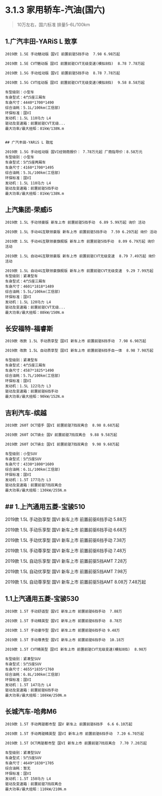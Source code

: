 # 3.1.3 家用轿车-汽油(国六)

>10万左右，国六标准 排量5-6L/100km

## 1.广汽丰田-YARiS L 致享

```
2019款 1.5E 手动魅动版 国VI 前置前驱5挡手动  7.98 6.98万起 

2019款 1.5E CVT魅动版 国VI 前置前驱CVT无级变速(模拟8挡)  8.78 7.78万起

2019款 1.5G 手动炫动版 国VI 前置前驱5挡手动  8.78 7.78万起

2019款 1.5G CVT炫动版 国VI 前置前驱CVT无级变速(模拟8挡)  9.58 8.58万起 

车型级别：小型车
车身型式：4门5座三厢车
车身尺寸：4440*1700*1490
综合油耗：5.1L/100km(工信部)
环保标准：国VI
发动机：1.5L 110马力 L4
驱动及变速箱：前置前驱CVT无级...
最大功率/最大扭矩：81kW/138N.m


## 广汽丰田-YARiS L 致炫

2019款 1.5G 手动炫动版 国VI经销商报价： 7.78万元起 厂商指导价：8.58万元
车型级别：小型车
车身型式：5门5座两厢车
车身尺寸：4160*1700*1495
综合油耗：5.3L/100km(工信部)
环保标准：国VI
发动机：1.5L 110马力 L4
驱动及变速箱：前置前驱5挡手动
最大功率/最大扭矩：81kW/138N.m
```

## 上汽集团-荣威i5

```
2019款 1.5L 手动领豪版 新车上市 前置前驱5挡手动  6.89 5.99万起 询价 活动

2019款 1.5L 手动4G互联领豪版 新车上市 前置前驱5挡手动  7.59 6.29万起 询价 活动

2019款 1.5L 手动4G互联领豪旗舰版 新车上市 前置前驱5挡手动  8.09 6.79万起 询价 活动

2019款 1.5L 自动4G互联领豪版 新车上市 前置前驱CVT无级变速  8.79 7.49万起 询价 活动

2019款 1.5L 自动4G互联领豪旗舰版 新车上市 前置前驱CVT无级变速  9.29 7.99万起
车型级别：紧凑型车
车身型式：4门5座三厢车
车身尺寸：4601*1818*1489
综合油耗：5.5L/100km(工信部)
环保标准：国VI
发动机：1.5L 120马力 L4
驱动及变速箱：前置前驱CVT无级...
最大功率/最大扭矩：88kW/150N.m
```


## 长安福特-福睿斯

```
2019款 改款 1.5L 手动质享型 国VI 新车上市 前置前驱6挡手动  7.98 6.98万起

2019款 改款 1.5L 自动质享型 国VI 新车上市 前置前驱6挡手自一体  8.98 7.98万起 

车型级别：紧凑型车
车身型式：4门5座三厢车
车身尺寸：4587*1825*1490
综合油耗：5.7L/100km(工信部)
环保标准：国VI
发动机：1.5L 122马力 L3
驱动及变速箱：前置前驱6挡手动
最大功率/最大扭矩：90kW/152N.m
```


## 吉利汽车-缤越

```
2019款 260T DCT猎手 国VI 前置前驱7挡双离合  8.98 8.68万起 

2019款 260T DCT骑士 国V 前置前驱7挡双离合  9.88 9.58万起

2019款 260T DCT骑士 国VI 前置前驱7挡双离合  9.98 9.68万起 

车型级别：小型SUV
车身型式：5门5座SUV
车身尺寸：4330*1800*1609
综合油耗：6.1L/100km(工信部)
环保标准：国VI
发动机：1.5T 177马力 L3
驱动及变速箱：前置前驱7挡双离合
最大功率/最大扭矩：130kW/255N.m
```

## ## 1.上汽通用五菱-宝骏510

2019款 1.5L 手动劲享型 国VI 新车上市 前置前驱6挡手动  5.88万

2019款 1.5L 手动乐享型 国VI 新车上市 前置前驱6挡手动  6.68万

2019款 1.5L 手动优享型 国VI 新车上市 前置前驱6挡手动  7.38万

2019款 1.5L 手动尊享型 国VI 新车上市 前置前驱6挡手动  7.48万

2019款 1.5L 自动乐享型 国VI 新车上市 前置前驱5挡AMT  7.28万

2019款 1.5L 自动优享型 国VI 新车上市 前置前驱5挡AMT  7.98万

2019款 1.5L 自动尊享型 国VI 新车上市 前置前驱5挡AMT  8.08万 7.48万起


## 1.1上汽通用五菱-宝骏530

```
2019款 1.5T 手动舒适型 国VI 新车上市 前置前驱6挡手动  7.88万
 
2019款 1.5T 手动精英型 国VI 新车上市 前置前驱6挡手动  8.78万
  
2019款 1.5T 手动豪华型 国VI 新车上市 前置前驱6挡手动 9.48万

2019款 1.5T 手动尊贵型 国VI 新车上市 前置前驱6挡手动  10.18万

2019款 1.5T CVT精英型 国VI 新车上市 前置前驱CVT无级变速(模拟8挡)  8.98万

车型级别：紧凑型SUV
车身型式：5门5座SUV
车身尺寸：4655*1835*1760
综合油耗：6.8L/100km(工信部)
环保标准：国VI
发动机：1.5T 147马力 L4
驱动及变速箱：前置前驱6挡手动
最大功率/最大扭矩：108kW/250N.m

```


## 长城汽车-哈弗M6

```
2019款 1.5T 手动两驱都市型 国V 新车上 前置前驱6挡手  6.6 6.10万起

2019款 1.5T 手动两驱精英型 国VI 新车上市 前置前驱6挡手动  7.20 6.70万起

2019款 1.5T DCT两驱都市型 国VI 新车上市 前置前驱7挡双离合  7.70 7.20万起 

车型级别：紧凑型SUV
车身型式：5门5座SUV
车身尺寸：4649*1830*1705
综合油耗：暂无
环保标准：国VI
发动机：1.5T 150马力 L4
驱动及变速箱：前置前驱7挡双离合
最大功率/最大扭矩：110kW/210N.m
```
